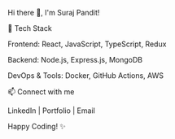 Hi there 👋, I'm Suraj Pandit!

🚀 Tech Stack

Frontend: React, JavaScript, TypeScript, Redux

Backend: Node.js, Express.js, MongoDB

DevOps & Tools: Docker, GitHub Actions, AWS

📫 Connect with me

LinkedIn | Portfolio | Email

Happy Coding! ✨
